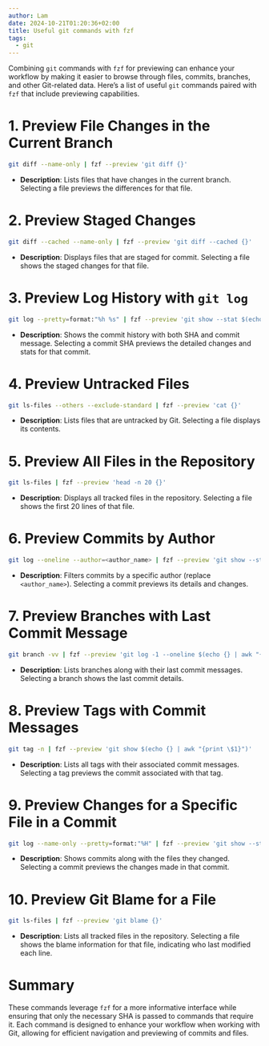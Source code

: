 ```yaml
---
author: Lam
date: 2024-10-21T01:20:36+02:00
title: Useful git commands with fzf
tags:
  - git
---
```


Combining `git` commands with `fzf` for previewing can enhance your workflow by making it easier to browse through files, commits, branches, and other Git-related data. Here’s a list of useful `git` commands paired with `fzf` that include previewing capabilities.

# 1. Preview File Changes in the Current Branch

```bash
git diff --name-only | fzf --preview 'git diff {}'
```
- **Description**: Lists files that have changes in the current branch. Selecting a file previews the differences for that file.

# 2. Preview Staged Changes

```bash
git diff --cached --name-only | fzf --preview 'git diff --cached {}'
```
- **Description**: Displays files that are staged for commit. Selecting a file shows the staged changes for that file.

# 3. Preview Log History with `git log`

```bash
git log --pretty=format:"%h %s" | fzf --preview 'git show --stat $(echo {} | awk "{print \$1}")'
```
- **Description**: Shows the commit history with both SHA and commit message. Selecting a commit SHA previews the detailed changes and stats for that commit.

# 4. Preview Untracked Files

```bash
git ls-files --others --exclude-standard | fzf --preview 'cat {}'
```
- **Description**: Lists files that are untracked by Git. Selecting a file displays its contents.

# 5. Preview All Files in the Repository

```bash
git ls-files | fzf --preview 'head -n 20 {}'
```
- **Description**: Displays all tracked files in the repository. Selecting a file shows the first 20 lines of that file.

# 6. Preview Commits by Author

```bash
git log --oneline --author=<author_name> | fzf --preview 'git show --stat $(echo {} | awk "{print \$1}")'
```
- **Description**: Filters commits by a specific author (replace `<author_name>`). Selecting a commit previews its details and changes.

# 7. Preview Branches with Last Commit Message

```bash
git branch -vv | fzf --preview 'git log -1 --oneline $(echo {} | awk "{print \$1}")'
```
- **Description**: Lists branches along with their last commit messages. Selecting a branch shows the last commit details.

# 8. Preview Tags with Commit Messages

```bash
git tag -n | fzf --preview 'git show $(echo {} | awk "{print \$1}")'
```
- **Description**: Lists all tags with their associated commit messages. Selecting a tag previews the commit associated with that tag.

# 9. Preview Changes for a Specific File in a Commit

```bash
git log --name-only --pretty=format:"%H" | fzf --preview 'git show --stat $(echo {} | awk "{print \$1}")'
```
- **Description**: Shows commits along with the files they changed. Selecting a commit previews the changes made in that commit.

# 10. Preview Git Blame for a File

```bash
git ls-files | fzf --preview 'git blame {}'
```
- **Description**: Lists all tracked files in the repository. Selecting a file shows the blame information for that file, indicating who last modified each line.

# Summary

These commands leverage `fzf` for a more informative interface while ensuring that only the necessary SHA is passed to commands that require it. Each command is designed to enhance your workflow when working with Git, allowing for efficient navigation and previewing of commits and files.
